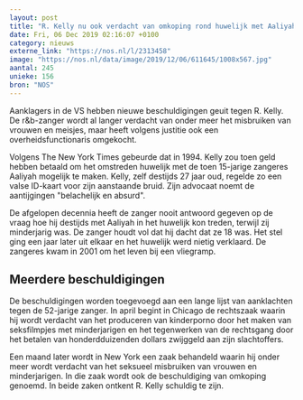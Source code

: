 ```yaml
---
layout: post
title: "R. Kelly nu ook verdacht van omkoping rond huwelijk met Aaliyah"
date: Fri, 06 Dec 2019 02:16:07 +0100
category: nieuws
externe_link: "https://nos.nl/l/2313458"
image: "https://nos.nl/data/image/2019/12/06/611645/1008x567.jpg"
aantal: 245
unieke: 156
bron: "NOS"
---
```


<p>Aanklagers in de VS hebben nieuwe beschuldigingen geuit tegen R. Kelly. De r&amp;b-zanger wordt al langer verdacht van onder meer het misbruiken van vrouwen en meisjes, maar heeft volgens justitie ook een overheidsfunctionaris omgekocht.</p>
<p>Volgens The New York Times gebeurde dat in 1994. Kelly zou toen geld hebben betaald om het omstreden huwelijk met de toen 15-jarige zangeres Aaliyah mogelijk te maken. Kelly, zelf destijds 27 jaar oud, regelde zo een valse ID-kaart voor zijn aanstaande bruid. Zijn advocaat noemt de aantijgingen "belachelijk en absurd".</p>
<p>De afgelopen decennia heeft de zanger nooit antwoord gegeven op de vraag hoe hij destijds met Aaliyah in het huwelijk kon treden, terwijl zij minderjarig was. De zanger houdt vol dat hij dacht dat ze 18 was. Het stel ging een jaar later uit elkaar en het huwelijk werd nietig verklaard. De zangeres kwam in 2001 om het leven bij een vliegramp.</p>
<h2>Meerdere beschuldigingen</h2>
<p>De beschuldigingen worden toegevoegd aan een lange lijst van aanklachten tegen de 52-jarige zanger. In april begint in Chicago de rechtszaak waarin hij wordt verdacht van het produceren van kinderporno door het maken van seksfilmpjes met minderjarigen en het tegenwerken van de rechtsgang door het betalen van honderdduizenden dollars zwijggeld aan zijn slachtoffers.</p>
<p>Een maand later wordt in New York een zaak behandeld waarin hij onder meer wordt verdacht van het seksueel misbruiken van vrouwen en minderjarigen. In die zaak wordt ook de beschuldiging van omkoping genoemd. In beide zaken ontkent R. Kelly schuldig te zijn.</p>
